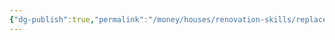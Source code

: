 ```yaml
---
{"dg-publish":true,"permalink":"/money/houses/renovation-skills/replace-windows/","tags":["oakmore"],"created":"","updated":""}
---
```

